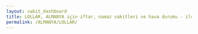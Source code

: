 ```yaml
---
layout: vakit_dashboard
title: LOLLAR, ALMANYA için iftar, namaz vakitleri ve hava durumu - ilçe/eyalet seç
permalink: /ALMANYA/LOLLAR/
---
```


<script type="text/javascript">
  var GLOBAL_COUNTRY = 'ALMANYA';
  var GLOBAL_CITY = 'LOLLAR';
  var GLOBAL_STATE = '';
  var lat = 72;
  var lon = 21;
</script>

